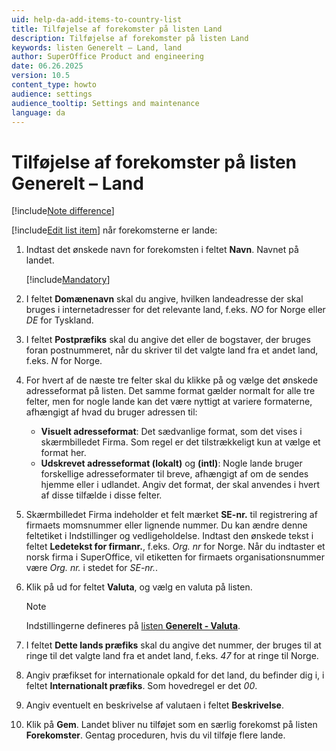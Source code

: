 ```yaml
---
uid: help-da-add-items-to-country-list
title: Tilføjelse af forekomster på listen Land
description: Tilføjelse af forekomster på listen Land
keywords: listen Generelt – Land, land
author: SuperOffice Product and engineering
date: 06.26.2025
version: 10.5
content_type: howto
audience: settings
audience_tooltip: Settings and maintenance
language: da
---
```


# Tilføjelse af forekomster på listen Generelt – Land

[!include[Note difference](includes/different-edit-list-item-dialog.md)]

[!include[Edit list item](includes/edit-list-item.md)] når forekomsterne er lande:

1. Indtast det ønskede navn for forekomsten i feltet **Navn**. Navnet på landet.

    [!include[Mandatory](includes/note-mandatory-field.md)]

1. I feltet **Domænenavn** skal du angive, hvilken landeadresse der skal bruges i internetadresser for det relevante land, f.eks. *NO* for Norge eller *DE* for Tyskland.

1. I feltet **Postpræfiks** skal du angive det eller de bogstaver, der bruges foran postnummeret, når du skriver til det valgte land fra et andet land, f.eks. *N* for Norge.

1. For hvert af de næste tre felter skal du klikke på <i class="ph ph-caret-down" aria-label="Chevron"></i> og vælge det ønskede adresseformat på listen. Det samme format gælder normalt for alle tre felter, men for nogle lande kan det være nyttigt at variere formaterne, afhængigt af hvad du bruger adressen til:
    * **Visuelt adresseformat**:
        Det sædvanlige format, som det vises i skærmbilledet Firma. Som regel er det tilstrækkeligt kun at vælge et format her.
    * **Udskrevet adresseformat (lokalt)** og **(intl)**:
        Nogle lande bruger forskellige adresseformater til breve, afhængigt af om de sendes hjemme eller i udlandet. Angiv det format, der skal anvendes i hvert af disse tilfælde i disse felter.

1. Skærmbilledet Firma indeholder et felt mærket **SE-nr.** til registrering af firmaets momsnummer eller lignende nummer. Du kan ændre denne feltetiket i Indstillinger og vedligeholdelse. Indtast den ønskede tekst i feltet **Ledetekst for firmanr.**, f.eks. *Org. nr* for Norge. Når du indtaster et norsk firma i SuperOffice, vil etiketten for firmaets organisationsnummer være *Org. nr.* i stedet for *SE-nr.*.

1. Klik på <i class="ph ph-caret-down" aria-label="Chevron"></i> ud for feltet **Valuta**, og vælg en valuta på listen.

    > [!NOTE]
    > Indstillingerne defineres på [listen **Generelt - Valuta**][2].

1. I feltet **Dette lands præfiks** skal du angive det nummer, der bruges til at ringe til det valgte land fra et andet land, f.eks. *47* for at ringe til Norge.

1. Angiv præfikset for internationale opkald for det land, du befinder dig i, i feltet **Internationalt præfiks**. Som hovedregel er det *00*.

1. Angiv eventuelt en beskrivelse af valutaen i feltet **Beskrivelse**.

1. Klik på **Gem**. Landet bliver nu tilføjet som en særlig forekomst på listen **Forekomster**. Gentag proceduren, hvis du vil tilføje flere lande.

<!-- Referenced links -->
[2]: ../../../sale/admin/add-currency.md
